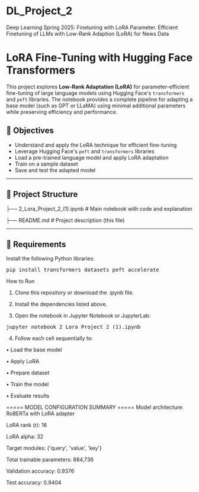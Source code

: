 # DL_Project_2
Deep Learning Spring 2025: Finetuning with LoRA Parameter. Efficient Finetuning of LLMs with Low-Rank Adaption (LoRA) for News Data
# LoRA Fine-Tuning with Hugging Face Transformers

This project explores **Low-Rank Adaptation (LoRA)** for parameter-efficient fine-tuning of large language models using Hugging Face's `transformers` and `peft` libraries. The notebook provides a complete pipeline for adapting a base model (such as GPT or LLaMA) using minimal additional parameters while preserving efficiency and performance.

## 📌 Objectives

- Understand and apply the LoRA technique for efficient fine-tuning
- Leverage Hugging Face's `peft` and `transformers` libraries
- Load a pre-trained language model and apply LoRA adaptation
- Train on a sample dataset
- Save and test the adapted model

---

## 📁 Project Structure

├── 2_Lora_Project_2_(1).ipynb   # Main notebook with code and explanation

├── README.md                    # Project description (this file)

---

## 🔧 Requirements

Install the following Python libraries:

<pre>
pip install transformers datasets peft accelerate
</pre>

How to Run

1.	Clone this repository or download the .ipynb file.
 
2.	Install the dependencies listed above.
 
3.	Open the notebook in Jupyter Notebook or JupyterLab:

<pre>
jupyter notebook 2_Lora_Project_2_(1).ipynb
</pre>


4.	Follow each cell sequentially to:
 
•	Load the base model

•	Apply LoRA

•	Prepare dataset

•	Train the model

•	Evaluate results

===== MODEL CONFIGURATION SUMMARY =====
Model architecture: RoBERTa with LoRA adapter

LoRA rank (r): 16

LoRA alpha: 32

Target modules: {'query', 'value', 'key'}

Total trainable parameters: 884,736

Validation accuracy: 0.9376

Test accuracy: 0.9404
